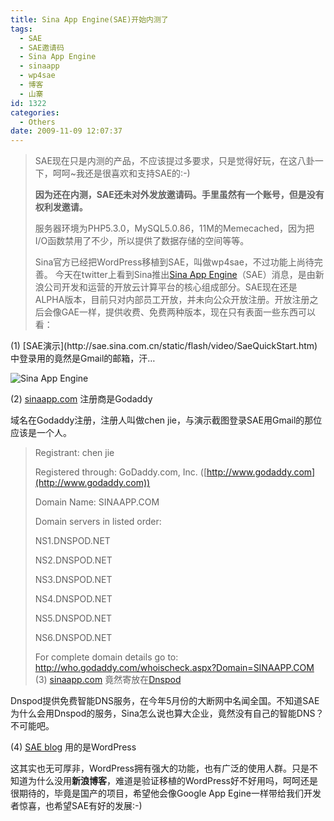 ```yaml
---
title: Sina App Engine(SAE)开始内测了
tags:
  - SAE
  - SAE邀请码
  - Sina App Engine
  - sinaapp
  - wp4sae
  - 博客
  - 山寨
id: 1322
categories:
  - Others
date: 2009-11-09 12:07:37
---
```


> SAE现在只是内测的产品，不应该提过多要求，只是觉得好玩，在这八卦一下，呵呵~我还是很喜欢和支持SAE的:-)
> 
> **因为还在内测，SAE还未对外发放邀请码。手里虽然有一个账号，但是没有权利发邀请。**
> 
> 服务器环境为PHP5.3.0，MySQL5.0.86，11M的Memecached，因为把I/O函数禁用了不少，所以提供了数据存储的空间等等。
> 
> Sina官方已经把WordPress移植到SAE，叫做wp4sae，不过功能上尚待完善。
今天在twitter上看到Sina推出[Sina App Engine](http://sae.sina.com.cn)（SAE）消息，是由新浪公司开发和运营的开放云计算平台的核心组成部分。SAE现在还是ALPHA版本，目前只对内部员工开放，并未向公众开放注册。开放注册之后会像GAE一样，提供收费、免费两种版本，现在只有表面一些东西可以看：

<!--more-->(1) [SAE演示](http://sae.sina.com.cn/static/flash/video/SaeQuickStart.htm) 中登录用的竟然是Gmail的邮箱，汗…

![](http://kangzj.net/wp-content/uploads/images/200911/sae.jpg "Sina App Engine")

(2) [sinaapp.com](http://www.sinaapp.com) 注册商是Godaddy

域名在Godaddy注册，注册人叫做chen jie，与演示截图登录SAE用Gmail的那位应该是一个人。
> Registrant: chen jie
> 
> Registered through: GoDaddy.com, Inc. ([http://www.godaddy.com](http://www.godaddy.com))
> 
> Domain Name: SINAAPP.COM
> 
> Domain servers in listed order:
> 
> NS1.DNSPOD.NET
> 
> NS2.DNSPOD.NET
> 
> NS3.DNSPOD.NET
> 
> NS4.DNSPOD.NET
> 
> NS5.DNSPOD.NET
> 
> NS6.DNSPOD.NET
> 
> For complete domain details go to: [http://who.godaddy.com/whoischeck.aspx?Domain=SINAAPP.COM ](http://who.godaddy.com/whoischeck.aspx?Domain=SINAAPP.COM)
(3) [sinaapp.com](http://www.sinaapp.com) 竟然寄放在[Dnspod](http://www.dnspod.com)

Dnspod提供免费智能DNS服务，在今年5月份的大断网中名闻全国。不知道SAE为什么会用Dnspod的服务，Sina怎么说也算大企业，竟然没有自己的智能DNS？不可能吧。

(4) [SAE blog](http://blog.sae.sina.com.cn/) 用的是WordPress

这其实也无可厚非，WordPress拥有强大的功能，也有广泛的使用人群。只是不知道为什么没用**新浪博客**，难道是验证移植的WordPress好不好用吗，呵呵还是很期待的，毕竟是国产的项目，希望他会像Google App Egine一样带给我们开发者惊喜，也希望SAE有好的发展:-)